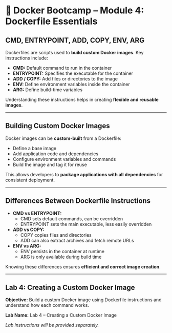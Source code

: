 # 🐳 Docker Bootcamp – Module 4: Dockerfile Essentials

## CMD, ENTRYPOINT, ADD, COPY, ENV, ARG
Dockerfiles are scripts used to **build custom Docker images**. Key instructions include:

- **CMD:** Default command to run in the container  
- **ENTRYPOINT:** Specifies the executable for the container  
- **ADD / COPY:** Add files or directories to the image  
- **ENV:** Define environment variables inside the container  
- **ARG:** Define build-time variables  

Understanding these instructions helps in creating **flexible and reusable images**.

---

## Building Custom Docker Images
Docker images can be **custom-built** from a Dockerfile:

- Define a base image  
- Add application code and dependencies  
- Configure environment variables and commands  
- Build the image and tag it for reuse  

This allows developers to **package applications with all dependencies** for consistent deployment.

---

## Differences Between Dockerfile Instructions
- **CMD vs ENTRYPOINT:**  
  - CMD sets default commands, can be overridden  
  - ENTRYPOINT sets the main executable, less easily overridden  
- **ADD vs COPY:**  
  - COPY copies files and directories  
  - ADD can also extract archives and fetch remote URLs  
- **ENV vs ARG:**  
  - ENV persists in the container at runtime  
  - ARG is only available during build time  

Knowing these differences ensures **efficient and correct image creation**.

---

## Lab 4: Creating a Custom Docker Image
**Objective:** Build a custom Docker image using Dockerfile instructions and understand how each command works.

**Lab Name:** Lab 4 – Creating a Custom Docker Image  

*Lab instructions will be provided separately.*
